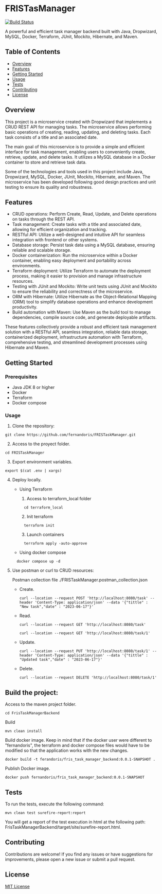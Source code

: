 # FRISTasManager

[![Build Status](https://img.shields.io/travis/your_username/your_repository.svg?style=flat-square)](https://travis-ci.org/your_username/your_repository)

A powerful and efficient task manager backend built with Java, Dropwizard, MySQL, Docker, Terraform, JUnit, Mockito, Hibernate, and Maven.

## Table of Contents

- [Overview](#overview)
- [Features](#features)
- [Getting Started](#getting-started)
- [Usage](#usage)
- [Tests](#tests)
- [Contributing](#contributing)
- [License](#license)

## Overview

This project is a microservice created with Dropwizard that implements a CRUD REST API for managing tasks. The microservice allows performing basic operations of creating, reading, updating, and deleting tasks. Each task consists of a title and an associated date.

The main goal of this microservice is to provide a simple and efficient interface for task management, enabling users to conveniently create, retrieve, update, and delete tasks. It utilizes a MySQL database in a Docker container to store and retrieve task data.

Some of the technologies and tools used in this project include Java, Dropwizard, MySQL, Docker, JUnit, Mockito, Hibernate, and Maven. The microservice has been developed following good design practices and unit testing to ensure its quality and robustness.

## Features

- CRUD operations: Perform Create, Read, Update, and Delete operations on tasks through the REST API.
- Task management: Create tasks with a title and associated date, allowing for efficient organization and tracking.
- RESTful API: Utilize a well-designed and intuitive API for seamless integration with frontend or other systems.
- Database storage: Persist task data using a MySQL database, ensuring reliable and scalable storage.
- Docker containerization: Run the microservice within a Docker container, enabling easy deployment and portability across environments.
- Terraform deployment: Utilize Terraform to automate the deployment process, making it easier to provision and manage infrastructure resources.
- Testing with JUnit and Mockito: Write unit tests using JUnit and Mockito to ensure the reliability and correctness of the microservice.
- ORM with Hibernate: Utilize Hibernate as the Object-Relational Mapping (ORM) tool to simplify database operations and enhance development productivity.
- Build automation with Maven: Use Maven as the build tool to manage dependencies, compile source code, and generate deployable artifacts.

These features collectively provide a robust and efficient task management solution with a RESTful API, seamless integration, reliable data storage, containerized deployment, infrastructure automation with Terraform, comprehensive testing, and streamlined development processes using Hibernate and Maven.

## Getting Started

### Prerequisites

- Java JDK 8 or higher
- Docker
- Terraform
- Docker compose

### Usage

1. Clone the repository:

```shell
git clone https://github.com/fernandoris/FRISTaskManager.git
```

2. Access to the proyect folder.

```shell
cd FRISTaskManager
```
3. Export environment variables.

```shell
export $(cat .env | xargs)
```
4. Deploy locally.

    - Using Terraform
      1. Access to terraform_local folder
        ```shell
          cd terraform_local
        ```
      2. Init terraform
        ```shell
          terraform init
        ```
      3. Launch containers
        ```shell
          terraform apply -auto-approve
        ```

    - Using docker compose
    ```shell
      docker compose up -d
    ```

5. Use postman or curl to CRUD resources:
   
   Postman collection file ./FRISTaskManager.postman_collection.json
      - Create.
        ```shell
        curl --location --request POST 'http://localhost:8080/task' --header 'Content-Type: application/json' --data '{"tittle" : "New task","date" : "2023-06-17"}'
        ```
      - Read.
        ```shell
        curl --location --request GET 'http://localhost:8080/task'
        ```
        ```shell
        curl --location --request GET 'http://localhost:8080/task/1'
        ```
      - Update.
        ```shell
        curl --location --request PUT 'http://localhost:8080/task/1' --header 'Content-Type: application/json' --data '{"tittle" : "Updated task","date" : "2023-06-17"}'
        ```
      - Delete.
        ```shell
        curl --location --request DELETE 'http://localhost:8080/task/1'
        ```

## Build the project:

   Access to the maven project folder.
   ```shell
   cd FrisTaskManagerBackend
   ```
   Build
   ```shell
   mvn clean install
   ```
   Build docker image. Keep in mind that if the docker user were different to "fernandoris", the terraform and docker compose files would have to be modified so that the application works with the new changes.
   ```shell
   docker build -t ferandoris/fris_task_manager_backend:0.0.1-SNAPSHOT .
   ```
   Publish Docker image.
   ```shell
   docker push fernandoris/fris_task_manager_backend:0.0.1-SNAPSHOT
   ```

## Tests

To run the tests, execute the following command:

```shell
mvn clean test surefire-report:report
```
You will get a report of the test execution in html at the following path: FrisTaskManagerBackend/target/site/surefire-report.html.

## Contributing

Contributions are welcome! If you find any issues or have suggestions for improvements, please open a new issue or submit a pull request.

## License

[MIT License](LICENSE)

